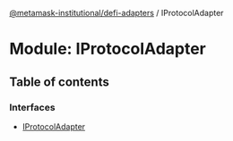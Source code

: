 [@metamask-institutional/defi-adapters](../README.md) / IProtocolAdapter

# Module: IProtocolAdapter

## Table of contents

### Interfaces

- [IProtocolAdapter](../interfaces/IProtocolAdapter.IProtocolAdapter.md)
